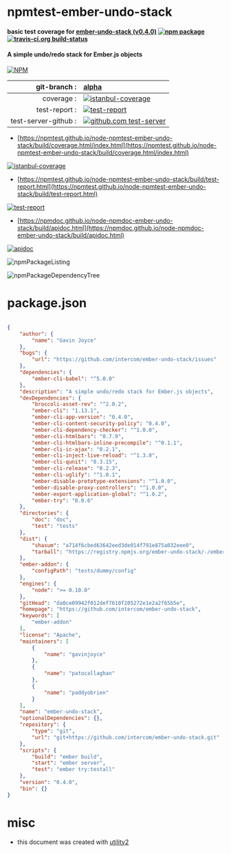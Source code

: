 # npmtest-ember-undo-stack

#### basic test coverage for  [ember-undo-stack (v0.4.0)](https://github.com/intercom/ember-undo-stack)  [![npm package](https://img.shields.io/npm/v/npmtest-ember-undo-stack.svg?style=flat-square)](https://www.npmjs.org/package/npmtest-ember-undo-stack) [![travis-ci.org build-status](https://api.travis-ci.org/npmtest/node-npmtest-ember-undo-stack.svg)](https://travis-ci.org/npmtest/node-npmtest-ember-undo-stack)

#### A simple undo/redo stack for Ember.js objects

[![NPM](https://nodei.co/npm/ember-undo-stack.png?downloads=true&downloadRank=true&stars=true)](https://www.npmjs.com/package/ember-undo-stack)

| git-branch : | [alpha](https://github.com/npmtest/node-npmtest-ember-undo-stack/tree/alpha)|
|--:|:--|
| coverage : | [![istanbul-coverage](https://npmtest.github.io/node-npmtest-ember-undo-stack/build/coverage.badge.svg)](https://npmtest.github.io/node-npmtest-ember-undo-stack/build/coverage.html/index.html)|
| test-report : | [![test-report](https://npmtest.github.io/node-npmtest-ember-undo-stack/build/test-report.badge.svg)](https://npmtest.github.io/node-npmtest-ember-undo-stack/build/test-report.html)|
| test-server-github : | [![github.com test-server](https://npmtest.github.io/node-npmtest-ember-undo-stack/GitHub-Mark-32px.png)](https://npmtest.github.io/node-npmtest-ember-undo-stack/build/app/index.html) | | build-artifacts : | [![build-artifacts](https://npmtest.github.io/node-npmtest-ember-undo-stack/glyphicons_144_folder_open.png)](https://github.com/npmtest/node-npmtest-ember-undo-stack/tree/gh-pages/build)|

- [https://npmtest.github.io/node-npmtest-ember-undo-stack/build/coverage.html/index.html](https://npmtest.github.io/node-npmtest-ember-undo-stack/build/coverage.html/index.html)

[![istanbul-coverage](https://npmtest.github.io/node-npmtest-ember-undo-stack/build/screenCapture.buildCi.browser.%252Ftmp%252Fbuild%252Fcoverage.lib.html.png)](https://npmtest.github.io/node-npmtest-ember-undo-stack/build/coverage.html/index.html)

- [https://npmtest.github.io/node-npmtest-ember-undo-stack/build/test-report.html](https://npmtest.github.io/node-npmtest-ember-undo-stack/build/test-report.html)

[![test-report](https://npmtest.github.io/node-npmtest-ember-undo-stack/build/screenCapture.buildCi.browser.%252Ftmp%252Fbuild%252Ftest-report.html.png)](https://npmtest.github.io/node-npmtest-ember-undo-stack/build/test-report.html)

- [https://npmdoc.github.io/node-npmdoc-ember-undo-stack/build/apidoc.html](https://npmdoc.github.io/node-npmdoc-ember-undo-stack/build/apidoc.html)

[![apidoc](https://npmdoc.github.io/node-npmdoc-ember-undo-stack/build/screenCapture.buildCi.browser.%252Ftmp%252Fbuild%252Fapidoc.html.png)](https://npmdoc.github.io/node-npmdoc-ember-undo-stack/build/apidoc.html)

![npmPackageListing](https://npmtest.github.io/node-npmtest-ember-undo-stack/build/screenCapture.npmPackageListing.svg)

![npmPackageDependencyTree](https://npmtest.github.io/node-npmtest-ember-undo-stack/build/screenCapture.npmPackageDependencyTree.svg)



# package.json

```json

{
    "author": {
        "name": "Gavin Joyce"
    },
    "bugs": {
        "url": "https://github.com/intercom/ember-undo-stack/issues"
    },
    "dependencies": {
        "ember-cli-babel": "^5.0.0"
    },
    "description": "A simple undo/redo stack for Ember.js objects",
    "devDependencies": {
        "broccoli-asset-rev": "^2.0.2",
        "ember-cli": "1.13.1",
        "ember-cli-app-version": "0.4.0",
        "ember-cli-content-security-policy": "0.4.0",
        "ember-cli-dependency-checker": "^1.0.0",
        "ember-cli-htmlbars": "0.7.9",
        "ember-cli-htmlbars-inline-precompile": "^0.1.1",
        "ember-cli-ic-ajax": "0.2.1",
        "ember-cli-inject-live-reload": "^1.3.0",
        "ember-cli-qunit": "0.3.15",
        "ember-cli-release": "0.2.3",
        "ember-cli-uglify": "^1.0.1",
        "ember-disable-prototype-extensions": "^1.0.0",
        "ember-disable-proxy-controllers": "^1.0.0",
        "ember-export-application-global": "^1.0.2",
        "ember-try": "0.0.6"
    },
    "directories": {
        "doc": "doc",
        "test": "tests"
    },
    "dist": {
        "shasum": "a714f6cbed63642eed3de014f791e875a032eee0",
        "tarball": "https://registry.npmjs.org/ember-undo-stack/-/ember-undo-stack-0.4.0.tgz"
    },
    "ember-addon": {
        "configPath": "tests/dummy/config"
    },
    "engines": {
        "node": ">= 0.10.0"
    },
    "gitHead": "da0ce09942f012def7610f205272e1e2a2f65b5e",
    "homepage": "https://github.com/intercom/ember-undo-stack",
    "keywords": [
        "ember-addon"
    ],
    "license": "Apache",
    "maintainers": [
        {
            "name": "gavinjoyce"
        },
        {
            "name": "patocallaghan"
        },
        {
            "name": "paddyobrien"
        }
    ],
    "name": "ember-undo-stack",
    "optionalDependencies": {},
    "repository": {
        "type": "git",
        "url": "git+https://github.com/intercom/ember-undo-stack.git"
    },
    "scripts": {
        "build": "ember build",
        "start": "ember server",
        "test": "ember try:testall"
    },
    "version": "0.4.0",
    "bin": {}
}
```



# misc
- this document was created with [utility2](https://github.com/kaizhu256/node-utility2)
